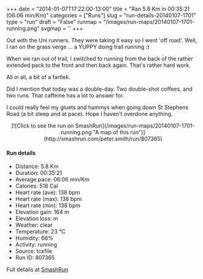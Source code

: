 +++
date = "2014-01-07T17:22:00-13:00"
title = "Ran 5.8 Km in 00:35:21 (06:06 min/Km)"
categories = ["Runs"]
slug = "run-details-20140107-1701"
type = "run"
draft = "False"
runmap = "/images/run-maps/20140107-1701-running.png"
svgmap = '<polyline points="31 36, 0 64, 19 75, 34 79, 37 84, 40 81, 43 74, 47 70, 59 68, 72 63, 78 68, 82 76, 94 84, 99 76, 100 67, 98 64, 99 60, 100 46, 99 45, 98 38, 98 29, 95 23, 89 20, 81 16, 68 20, 59 24, 55 24, 49 22, 40 26, 31 33">'
+++

Out with the Uni runners. They were taking it easy so I went 'off road'. Well, I ran on the grass verge ... a YUPPY doing trail running :)

When we ran out of trail, I switched to running from the back of the rather extended pack to the front and then back again. That's rather hard work. 

All in all, a bit of a fartlek. 

Did I mention that today was a double-day. Two double-shot coffees, and two runs. That caffeine has a lot to answer for. 

I could really feel my gluets and hammys when going down St Stephens Road (a bit steep and at pace). Hope I haven't overdone anything. 



<!--more-->

<center>
[![Click to see the run on SmashRun](/images/run-maps/20140107-1701-running.png "A map of this run")](http://smashrun.com/peter.smith/run/807365)
</center>

#### Run details

* Distance: 5.8 Km
* Duration: 00:35:21
* Average pace: 06:06 min/Km
* Calories: 518 Cal
* Heart rate (ave): 138 bpm
* Heart rate (max): 138 bpm
* Heart rate (min): 138 bpm
* Elevation gain: 164 m
* Elevation loss:  m
* Weather: clear
* Temperature: 23 &deg;C
* Humidity: 66%
* Activity: running
* Source: tcxfile
* Run ID: 807365

Full details at [SmashRun](http://smashrun.com/peter.smith/run/807365)